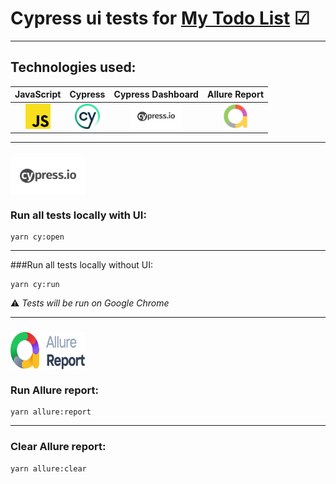 # Cypress ui tests for [My Todo List](https://simpletodolist2022.herokuapp.com/)  ☑
---
## Technologies used:
|                      JavaScript                       |                      Cypress                       |                  Cypress Dashboard                  |                      Allure Report                       |
|:-----------------------------------------------------:|:--------------------------------------------------:|:---------------------------------------------------:|:-------------------------------------------------:|
| <img src="img/JavaScript.png" width="40" height="40"> | <img src="img/Cypress.png" width="40" height="40"> | <img src="img/CypressD.png" width="80" height="40"> | <img src="img/AllureReport.png" width="40" height="40"> |
---

### <img src="img/CypressD.png" width="120" height="60" align=center> 

### Run all tests locally with UI:
```
yarn cy:open
```
---
###Run all tests locally without UI:

```
yarn cy:run
```
⚠️ *Tests will be run on Google Chrome*

---

### <img src="img/reportlogo.svg" width="120" height="60" align=center>

### Run Allure report:
```
yarn allure:report
```

---

### Clear Allure report:
```
yarn allure:clear
```